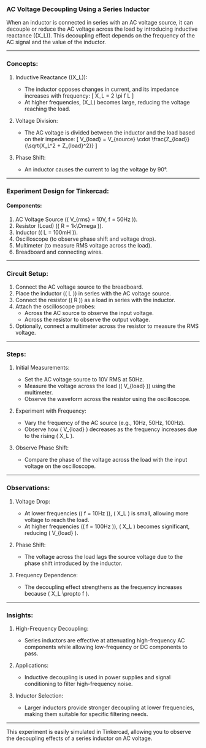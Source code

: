 ### AC Voltage Decoupling Using a Series Inductor

When an inductor is connected in series with an AC voltage source, it can decouple or reduce the AC voltage across the load by introducing inductive reactance (\(X_L\)). This decoupling effect depends on the frequency of the AC signal and the value of the inductor.

---

### Concepts:

1. Inductive Reactance (\(X_L\)):
   - The inductor opposes changes in current, and its impedance increases with frequency:
     \[
     X_L = 2 \pi f L
     \]
   - At higher frequencies, \(X_L\) becomes large, reducing the voltage reaching the load.

2. Voltage Division:
   - The AC voltage is divided between the inductor and the load based on their impedance:
     \[
     V_{load} = V_{source} \cdot \frac{Z_{load}}{\sqrt{X_L^2 + Z_{load}^2}}
     \]

3. Phase Shift:
   - An inductor causes the current to lag the voltage by 90°.

---

### Experiment Design for Tinkercad:

#### Components:
1. AC Voltage Source (\( V_{rms} = 10V, f = 50Hz \)).
2. Resistor (Load) (\( R = 1k\Omega \)).
3. Inductor (\( L = 100mH \)).
4. Oscilloscope (to observe phase shift and voltage drop).
5. Multimeter (to measure RMS voltage across the load).
6. Breadboard and connecting wires.

---

### Circuit Setup:
1. Connect the AC voltage source to the breadboard.
2. Place the inductor (\( L \)) in series with the AC voltage source.
3. Connect the resistor (\( R \)) as a load in series with the inductor.
4. Attach the oscilloscope probes:
   - Across the AC source to observe the input voltage.
   - Across the resistor to observe the output voltage.
5. Optionally, connect a multimeter across the resistor to measure the RMS voltage.

---

### Steps:

1. Initial Measurements:
   - Set the AC voltage source to 10V RMS at 50Hz.
   - Measure the voltage across the load (\( V_{load} \)) using the multimeter.
   - Observe the waveform across the resistor using the oscilloscope.

2. Experiment with Frequency:
   - Vary the frequency of the AC source (e.g., 10Hz, 50Hz, 100Hz).
   - Observe how \( V_{load} \) decreases as the frequency increases due to the rising \( X_L \).

3. Observe Phase Shift:
   - Compare the phase of the voltage across the load with the input voltage on the oscilloscope.

---

### Observations:

1. Voltage Drop:
   - At lower frequencies (\( f = 10Hz \)), \( X_L \) is small, allowing more voltage to reach the load.
   - At higher frequencies (\( f = 100Hz \)), \( X_L \) becomes significant, reducing \( V_{load} \).

2. Phase Shift:
   - The voltage across the load lags the source voltage due to the phase shift introduced by the inductor.

3. Frequency Dependence:
   - The decoupling effect strengthens as the frequency increases because \( X_L \propto f \).

---

### Insights:

1. High-Frequency Decoupling:
   - Series inductors are effective at attenuating high-frequency AC components while allowing low-frequency or DC components to pass.

2. Applications:
   - Inductive decoupling is used in power supplies and signal conditioning to filter high-frequency noise.

3. Inductor Selection:
   - Larger inductors provide stronger decoupling at lower frequencies, making them suitable for specific filtering needs.

---

This experiment is easily simulated in Tinkercad, allowing you to observe the decoupling effects of a series inductor on AC voltage.
